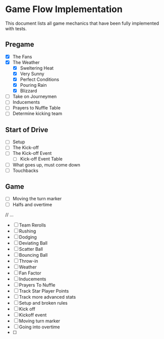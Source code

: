 # Game Flow Implementation

This document lists all game mechanics that have been fully implemented with tests.

## Pregame
- [x] The Fans
- [x] The Weather
  - [x] Sweltering Heat
  - [x] Very Sunny
  - [x] Perfect Conditions
  - [x] Pouring Rain
  - [x] Blizzard
- [ ] Take on Journeymen
- [ ] Inducements
- [ ] Prayers to Nuffle Table
- [ ] Determine kicking team

## Start of Drive

- [ ] Setup
- [ ] The Kick-off
- [ ] The Kick-off Event
  - [ ] Kick-off Event Table
- [ ] What goes up, must come down
- [ ] Touchbacks

## Game

- [ ] Moving the turn marker
- [ ] Halfs and overtime

// ...

- [ ] Team Rerolls
- [ ] Rushing
- [ ] Dodging
- [ ] Deviating Ball
- [ ] Scatter Ball
- [ ] Bouncing Ball
- [ ] Throw-in
- [ ] Weather
- [ ] Fan Factor
- [ ] Inducements
- [ ] Prayers To Nuffle
- [ ] Track Star Player Points
- [ ] Track more advanced stats
- [ ] Setup and broken rules
- [ ] Kick off 
- [ ] Kickoff event
- [ ] Moving turn marker
- [ ] Going into overtime
- [ ]
